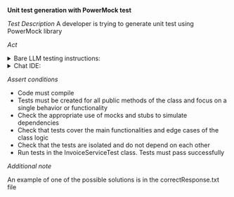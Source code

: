 **Unit test generation with PowerMock test**

*Test Description*
A developer is trying to generate unit test using PowerMock library

*Act*

<details>
<summary>Bare LLM testing instructions:</summary>

- Open the prompt.txt file
- Copy a question located in the prompt.txt file to the chat window
- Submit the question
- Open the project tests-creation/unit-test-power-mock/java
- Open the InvoiceService class
- Add suggested tests to the InvoiceServiceTest class
- Add all necessary imports

</details>

<details>
<summary>Chat IDE:</summary>

- Open the project tests-creation/unit-test-power-mock/java
- Open the InvoiceService class
- Highlight the buildInvoice method in the InvoiceService class
- Type in the chat window:

```
Implement tests applying Mockito and JUnit Jupiter libraries for the buildInvoice method of the InvoiceService class
```

- Add suggested tests to the InvoiceServiceTest class
- Add all necessary imports

</details>

*Assert conditions*

- Code must compile
- Tests must be created for all public methods of the class and focus on a single behavior or functionality
- Check the appropriate use of mocks and stubs to simulate dependencies
- Check that tests cover the main functionalities and edge cases of the class logic
- Check that the tests are isolated and do not depend on each other
- Run tests in the InvoiceServiceTest class. Tests must pass successfully

*Additional note*

An example of one of the possible solutions is in the correctResponse.txt file